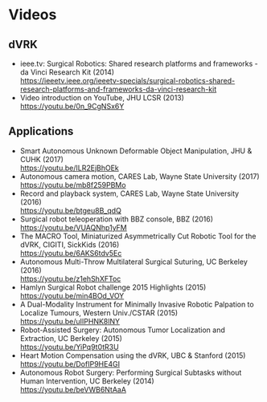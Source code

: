 Videos
==========

## dVRK

* ieee.tv: Surgical Robotics: Shared research platforms and frameworks - da Vinci Research Kit (2014)<br>https://ieeetv.ieee.org/ieeetv-specials/surgical-robotics-shared-research-platforms-and-frameworks-da-vinci-research-kit
* Video introduction on YouTube, JHU LCSR (2013)<br>https://youtu.be/0n_9CgNSx6Y

## Applications

* Smart Autonomous Unknown Deformable Object Manipulation, JHU & CUHK (2017)<br>https://youtu.be/ILR2EjBhOEk
* Autonomous camera motion, CARES Lab, Wayne State University (2017)<br>https://youtu.be/mb8f259PBMo
* Record and playback system, CARES Lab, Wayne State University (2016)<br>https://youtu.be/btgeu8B_qdQ
* Surgical robot teleoperation with BBZ console, BBZ (2016)<br>https://youtu.be/VUAQNhp1yFM
* The MACRO Tool, Miniaturized Asymmetrically Cut Robotic Tool for the dVRK, CIGITI, SickKids (2016)<br>https://youtu.be/6AKS6tdv5Ec 
* Autonomous Multi-Throw Multilateral Surgical Suturing, UC Berkeley (2016)<br>https://youtu.be/z1ehShXFToc
* Hamlyn Surgical Robot challenge 2015 Highlights (2015)<br>https://youtu.be/min4BOd_VOY
* A Dual-Modality Instrument for Minimally Invasive Robotic Palpation to Localize Tumours, Western Univ./CSTAR (2015)<br>https://youtu.be/uIIPHNK8lNY 
* Robot-Assisted Surgery: Autonomous Tumor Localization and Extraction, UC Berkeley (2015)<br>https://youtu.be/YiPq9t0tR3U
* Heart Motion Compensation using the dVRK, UBC & Stanford (2015)<br>https://youtu.be/DofIP9HE4GI
* Autonomous Robot Surgery: Performing Surgical Subtasks without Human Intervention, UC Berkeley (2014)<br>https://youtu.be/beVWB6NtAaA
